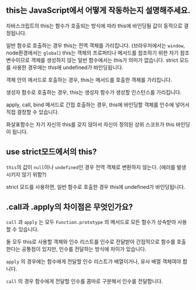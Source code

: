 ## this는 JavaScript에서 어떻게 작동하는지 설명해주세요.

자바스크립트의 this는 함수가 호출되는 방식에 따라 this에 바인딩될 값이 동적으로 결정됩니다.

일반 함수로 호출하는 경우 this는 전역 객체를 가리킵니다. (브라우저에서는 `window`, node환경에서는 `global`) this는 객체의 프로퍼티나 메서드를 참조하기 위한 자기 참조 변수이므로 객체를 생성하지 않는 일반 함수에서는 this가 의미가 없습니다. strict 모드를 사용한 경우에는 this에 undefined가 바인딩됩니다.

객체 안의 메서드로 호출하는 경우, this는 메서드를 호출한 객체를 가리킵니다.

생성자 함수로 호출하는 경우, this는 생성자 함수가 생성할 인스턴스를 가리킵니다.

apply, call, bind 메서드로 간접 호출하는 경우, this에 바인딩할 객체를 인수에 넣어서 직접 결정할 수 있습니다.

화살표함수는 자기 자신의 this를 갖지 않아서 자신이 정의된 상위 스코프가 this 바인딩이 됩니다.

## use strict모드에서의 this?

`this`의 값이 `null`이나 `undefined`인 경우 전역 객체로 변환하지 않는다. (에러를 발생시키지 않기 위함?)

strict 모드를 사용하면, 일반 함수로 호출한 경우 this에 undefined가 바인딩됩니다.

## .call과 .apply의 차이점은 무엇인가요?

`call` 과 `apply` 는 모두 `Function.prototype` 의 메서드로 모든 함수가 상속받아 사용할 수 있습니다.

둘 모두 this로 사용할 객체와 인수 리스트를 인수로 전달받아 간접적으로 함수를 호출한다는 공통점이 있지만, 인수를 전달하는 방식에 차이가 있습니다.

`apply` 의 경우에는 함수에게 전달할 인수 리스트가 배열이거나, 유사 배열 객체여야 합니다.

`call` 의 경우 함수에게 전달할 인수를 콤마로 구분해서 인수를 전달합니다.
